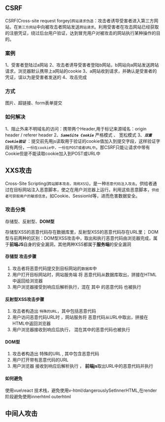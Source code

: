 
## CSRF

CSRF(Cross-site request forgey)`跨站请求伪造`：攻击者诱导受害者进入第三方网站，在`第三方网站`中向被攻击者网站发送`跨站请求`。利用受害者在攻击网站已经获取的注册凭证，绕过后台用户验证，达到冒充用户对被攻击的网站执行某种操作的目的。

### 案例

1、受害者登陆过a网站
2、攻击者诱导受害者登陆b网站，b网站向a网站发送跨站请求，浏览器默认携带上a网站的cookie
3、a网站收到请求，并确认是受害者的凭证，误以为是受害者发送的
4、攻击完成

### 方式

图片、超链接、form表单提交

### 如何解决

1、阻止外来不明域名的访问：携带两个Header,用于标记来源域名：origin header / referer header
2、_**`SameSite Cookie`**_  严格模式  、 宽松模式
3、_**`双重Cookie验证`**_ ：提交前先用js读取用于验证的cookie值加入到提交字段，这样验证字段有两份，`一份在cookie中，一份在POST或者URL中`。那CSRF只能让请求中带有Cookie但是不能读取cookie加入到POST或URL中

## XXS攻击

Cross-Site Scripting(`跨站脚本攻击，简称XSS`)，是一种`恶意代码注入攻击`。供给者通过在目标网站注入恶意脚本，使之在用户浏览器上运行。利用这些恶意脚本，`供给者可获取用户的敏感信息`，如Cookie、SessionId等，进而危害数据安全。

### 攻击分类

存储型、反射型、**DOM型**

存储型XSS的恶意代码存在数据库里，反射型XSS的恶意代码存在URL里；
DOM型与前两种的区别：DOM型XSS攻击中，取出和执行恶意代码由浏览器完成，属于**前端JS**自身的安全漏洞，其他两种XSS都属于**服务端**的安全漏洞

#### 存储型 攻击步骤

1.  攻击者将恶意代码提交到目标网站的`数据库`中
2.  用户打开目标网站时，网站服务端 将 恶意代码从数据库取出，拼接在HTML中返回给浏览器
3.  用户浏览器接受到响应后解析执行，混在 其中 的恶意代码 也被执行
#### **反射型XSS攻击步骤**

1. 攻击者构造出 `特殊的URL`，其中包括恶意代码
2. 用户访问恶意代码URL时 ，网站服务将 恶意代码从URL中取出，拼接在HTML中返回浏览器
3. 用户浏览器接收到响应后执行， 混在其中的恶意代码也被执行
#### **DOM型**

1. 攻击者构造出 特殊的URL , 其中包含恶意代码
2. 用户打开带有恶意代码的URL
3. 用户浏览器 接收到响应后解析执行 ， **前端js**取出URL中的恶意代码并执行

#### 如何避免

使用vue\react 技术栈，避免使用v-html/dangerouslySetInnerHTML,在render阶段避免使用innerhtml outerhtml


## 中间人攻击

